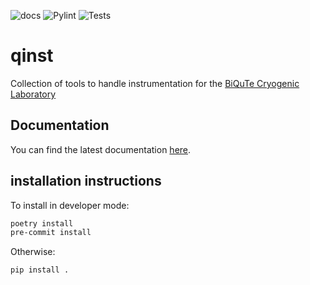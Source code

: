 ![docs](https://github.com/biqute/qinst/actions/workflows/deploy_docs.yml/badge.svg)
![Pylint](https://github.com/biqute/qinst/actions/workflows/pylint.yml/badge.svg)
![Tests](https://github.com/biqute/qinst/actions/workflows/tests.yml/badge.svg)

# qinst

Collection of tools to handle instrumentation for the
[BiQuTe Cryogenic Laboratory](https://biqute.unimib.it/research/cryogenic-lab)

## Documentation

You can find the latest documentation [here](https://biqute.github.io/qinst).

## installation instructions

To install in developer mode:

```bash
poetry install
pre-commit install
```

Otherwise:

```bash
pip install .
```

